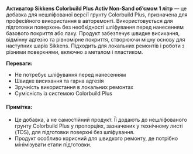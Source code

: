 **Активатор Sikkens Colorbuild Plus Activ Non-Sand об’ємом 1 літр** — це добавка для нешліфованої версії грунту Colorbuild Plus, призначена для професійного використання в авторемонті. Використовується для підготовки поверхонь без необхідності шліфування перед нанесенням базового покриття або лаку. Продукт забезпечує швидке висихання, відмінну адгезію та рівномірне покриття, створюючи міцну основу для наступних шарів Sikkens. Підходить для локальних ремонтів і роботи з різними поверхнями, включно з металом і пластиком.

**Переваги:**

- Не потребує шліфування перед нанесенням
- Швидке висихання та гарна адгезія
- Зручність використання в локальних ремонтах
- Сумісність із системою Colorbuild Plus

#### Примітка:

- Це добавка, а не самостійний продукт. Її додають до нешліфованого грунту Colorbuild Plus у пропорціях, зазначених у технічному листі (TDS), для підготовки поверхні без шліфування.
- Продукт особливо корисний для швидкого ремонту, де потрібно мінімізувати етапи підготовки.
